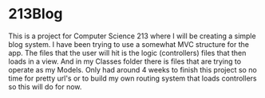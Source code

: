 # 213Blog
This is a project for Computer Science 213 where I will be creating a simple blog system. I have been trying to use a somewhat MVC structure for the app.
The files that the user will hit is the logic (controllers) files that then loads in a view. And in my Classes folder there is files that are trying to operate as my Models. Only had around 4 weeks to finish this project so no time for pretty url's or to build my own routing system that loads controllers so this will do for now.